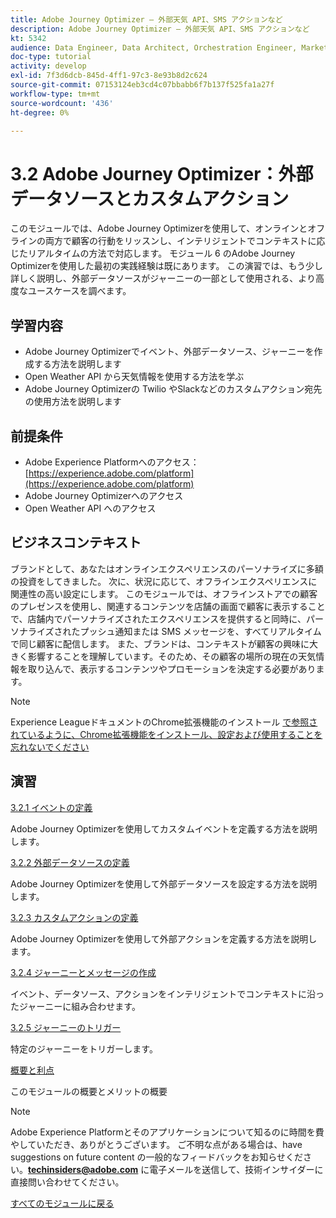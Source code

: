 ```yaml
---
title: Adobe Journey Optimizer – 外部天気 API、SMS アクションなど
description: Adobe Journey Optimizer – 外部天気 API、SMS アクションなど
kt: 5342
audience: Data Engineer, Data Architect, Orchestration Engineer, Marketer
doc-type: tutorial
activity: develop
exl-id: 7f3d6dcb-845d-4ff1-97c3-8e93b8d2c624
source-git-commit: 07153124eb3cd4c07bbabb6f7b137f525fa1a27f
workflow-type: tm+mt
source-wordcount: '436'
ht-degree: 0%

---
```


# 3.2 Adobe Journey Optimizer：外部データソースとカスタムアクション

このモジュールでは、Adobe Journey Optimizerを使用して、オンラインとオフラインの両方で顧客の行動をリッスンし、インテリジェントでコンテキストに応じたリアルタイムの方法で対応します。 モジュール 6 のAdobe Journey Optimizerを使用した最初の実践経験は既にあります。 この演習では、もう少し詳しく説明し、外部データソースがジャーニーの一部として使用される、より高度なユースケースを調べます。

## 学習内容

- Adobe Journey Optimizerでイベント、外部データソース、ジャーニーを作成する方法を説明します
- Open Weather API から天気情報を使用する方法を学ぶ
- Adobe Journey Optimizerの Twilio やSlackなどのカスタムアクション宛先の使用方法を説明します

## 前提条件

- Adobe Experience Platformへのアクセス：[https://experience.adobe.com/platform](https://experience.adobe.com/platform)
- Adobe Journey Optimizerへのアクセス
- Open Weather API へのアクセス

## ビジネスコンテキスト

ブランドとして、あなたはオンラインエクスペリエンスのパーソナライズに多額の投資をしてきました。 次に、状況に応じて、オフラインエクスペリエンスに関連性の高い設定にします。
このモジュールでは、オフラインストアでの顧客のプレゼンスを使用し、関連するコンテンツを店舗の画面で顧客に表示することで、店舗内でパーソナライズされたエクスペリエンスを提供すると同時に、パーソナライズされたプッシュ通知または SMS メッセージを、すべてリアルタイムで同じ顧客に配信します。
また、ブランドは、コンテキストが顧客の興味に大きく影響することを理解しています。そのため、その顧客の場所の現在の天気情報を取り込んで、表示するコンテンツやプロモーションを決定する必要があります。

>[!NOTE]
>
>Experience LeagueドキュメントのChrome拡張機能のインストール [ で参照されているように、Chrome拡張機能をインストール、設定および使用することを忘れないでください ](../../gettingstarted/gettingstarted/ex1.md)

## 演習

[3.2.1 イベントの定義](./ex1.md)

Adobe Journey Optimizerを使用してカスタムイベントを定義する方法を説明します。

[3.2.2 外部データソースの定義](./ex2.md)

Adobe Journey Optimizerを使用して外部データソースを設定する方法を説明します。

[3.2.3 カスタムアクションの定義](./ex3.md)

Adobe Journey Optimizerを使用して外部アクションを定義する方法を説明します。

[3.2.4 ジャーニーとメッセージの作成](./ex4.md)

イベント、データソース、アクションをインテリジェントでコンテキストに沿ったジャーニーに組み合わせます。

[3.2.5 ジャーニーのトリガー](./ex5.md)

特定のジャーニーをトリガーします。

[概要と利点](./summary.md)

このモジュールの概要とメリットの概要

>[!NOTE]
>
>Adobe Experience Platformとそのアプリケーションについて知るのに時間を費やしていただき、ありがとうございます。 ご不明な点がある場合は、have suggestions on future content の一般的なフィードバックをお知らせください。**techinsiders@adobe.com** に電子メールを送信して、技術インサイダーに直接問い合わせてください。

[すべてのモジュールに戻る](../../../overview.md)
